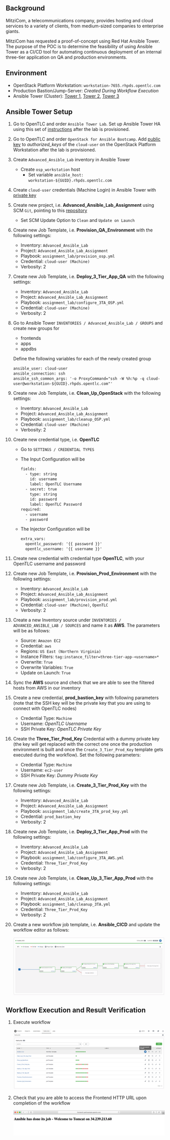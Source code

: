 ## Background ##

MitziCom, a telecommunications company, provides hosting and cloud services to a variety of clients, from medium-sized companies to enterprise giants.

MitziCom has requested a proof-of-concept using Red Hat Ansible Tower. The purpose of the POC is to determine the feasibility of using Ansible Tower as a CI/CD tool for automating continuous deployment of an internal three-tier application on QA and production environments.


## Environment ##

- OpenStack Platform Workstation: `workstation-7655.rhpds.opentlc.com`
- Production Bastion/Jump-Server: *Created During Workflow Execution*
- Ansible Tower (Cluster): [Tower 1](https://tower1.ffe9.example.opentlc.com), [Tower 2](https://tower2.ffe9.example.opentlc.com), [Tower 3](https://tower3.ffe9.example.opentlc.com)


## Ansible Tower Setup ##

1. Go to OpenTLC and order `Ansible Tower Lab`. Set up Ansible Tower HA using this set of [instructions](https://www.opentlc.com/labs/ansible_advanced/06_01_HA_Tower_Deployment_Solution_Lab.html) after the lab is provisioned.

2. Go to OpenTLC and order `OpenStack for Ansible Bootcamp`. Add [public key](http://www.opentlc.com/download/ansible_bootcamp/openstack_keys/openstack.pub) to *authorized_keys* of the `cloud-user` on the OpenStack Platform Workstation after the lab is provisioned.

3. Create `Advanced_Ansible_Lab` inventory in Ansible Tower
    - Create `osp_workstation` host
      - Set variable `ansible_host: workstation-${GUID}.rhpds.opentlc.com`

4. Create `cloud-user` credentials (Machine Login) in Ansible Tower with [private key](http://www.opentlc.com/download/ansible_bootcamp/openstack_keys/openstack.pem) 

5. Create new project, i.e. **Advanced_Ansible_Lab_Assignment** using SCM `Git`, pointing to this [repository](https://github.com/eanylin/ansible-lab)
    - Set SCM Update Option to `Clean` and `Update on Launch`

6. Create new Job Template, i.e. **Provision_QA_Environment** with the following settings:
    - Inventory: `Advanced_Ansible_Lab`
    - Project: `Advanced_Ansible_Lab_Assignment`
    - Playbook: `assignment_lab/provision_osp.yml`
    - Credential: `cloud-user (Machine)`
    - Verbosity: 2

7. Create new Job Template, i.e. **Deploy_3_Tier_App_QA** with the following settings:
    - Inventory: `Advanced_Ansible_Lab`
    - Project: `Advanced_Ansible_Lab_Assignment`
    - Playbook: `assignment_lab/configure_3TA_OSP.yml`
    - Credential: `cloud-user (Machine)`
    - Verbosity: 2

8. Go to Ansible Tower `INVENTORIES / Advanced_Ansible_Lab / GROUPS` and create new groups for
    - frontends
    - apps
    - appdbs

   Define the following variables for each of the newly created group
   ```
   ansible_user: cloud-user
   ansible_connection: ssh
   ansible_ssh_common_args: '-o ProxyCommand="ssh -W %h:%p -q cloud-user@workstation-${GUID}.rhpds.opentlc.com"'
   ```  

9. Create new Job Template, i.e. **Clean_Up_OpenStack** with the following settings:
    - Inventory: `Advanced_Ansible_Lab`
    - Project: `Advanced_Ansible_Lab_Assignment`
    - Playbook: `assignment_lab/cleanup_OSP.yml`
    - Credential: `cloud-user (Machine)`
    - Verbosity: 2

10. Create new credential type, i.e. **OpenTLC**
    - Go to `SETTINGS / CREDENTIAL TYPES`
    - The Input Configuration will be

      ```
      fields:
        - type: string
          id: username
          label: OpenTLC Username
        - secret: true
          type: string
          id: password
          label: OpenTLC Password
      required:
        - username
        - password
      ```
    - The Injector Configuration will be

      ```
      extra_vars:
        opentlc_password: '{{ password }}'
        opentlc_username: '{{ username }}'
      ```

11. Create new credential with credential type **OpenTLC**, with your OpenTLC username and password

12. Create new Job Template, i.e. **Provision_Prod_Environment** with the following settings:
    - Inventory: `Advanced_Ansible_Lab`
    - Project: `Advanced_Ansible_Lab_Assignment`
    - Playbook: `assignment_lab/provision_prod.yml`
    - Credential: `cloud-user (Machine)`, `OpenTLC`
    - Verbosity: 2

13. Create a new Inventory source under `INVENTORIES / ADVANCED_ANSIBLE_LAB / SOURCES` and name it as **AWS**. The parameters will be as follows:
    - Source: `Amazon EC2`
    - Credential: `aws`
    - Regions: `US East (Northern Virginia)`
    - Instance Filters: `tag:instance_filter=three-tier-app-<username>*`
    - Overwrite: `True`
    - Overwrite Variables: `True`
    - Update on Launch: `True`

14. Sync the **AWS** source and check that we are able to see the filtered hosts from AWS in our inventory

15. Create a new credential, **prod_bastion_key** with following parameters (note that the SSH key will be the private key that you are using to connect with OpenTLC nodes)
    - Credential Type: `Machine`
    - Username: *OpenTLC Username*
    - SSH Private Key: *OpenTLC Private Key*

16. Create the **Three_Tier_Prod_Key** Credential with a dummy private key (the key will get replaced with the correct one once the production environment is built and once the `Create_3_Tier_Prod_Key` template gets executed during the workflow). Set the following parameters:
    - Credential Type: `Machine`
    - Username: `ec2-user`
    - SSH Private Key: *Dummy Private Key*

17. Create new Job Template, i.e. **Create_3_Tier_Prod_Key** with the following settings:
    - Inventory: `Advanced_Ansible_Lab`
    - Project: `Advanced_Ansible_Lab_Assignment`
    - Playbook: `assignment_lab/create_3TA_prod_key.yml`
    - Credential: `prod_bastion_key`
    - Verbosity: 2

18. Create new Job Template, i.e. **Deploy_3_Tier_App_Prod** with the following settings:
    - Inventory: `Advanced_Ansible_Lab`
    - Project: `Advanced_Ansible_Lab_Assignment`
    - Playbook: `assignment_lab/configure_3TA_AWS.yml`
    - Credential: `Three_Tier_Prod_Key`
    - Verbosity: 2

19. Create new Job Template, i.e. **Clean_Up_3_Tier_App_Prod** with the following settings:
    - Inventory: `Advanced_Ansible_Lab`
    - Project: `Advanced_Ansible_Lab_Assignment`
    - Playbook: `assignment_lab/cleanup_3TA.yml`
    - Credential: `Three_Tier_Prod_Key`
    - Verbosity: 2

20. Create a new workflow job template, i.e. **Ansible_CICD** and update the workflow editor as follows:

    ![workflow](images/workflow.png)


## Workflow Execution and Result Verification ##

1. Execute workflow

   ![workflow](images/templates.png)

2. Check that you are able to access the Frontend HTTP URL upon completion of the workflow

    ![workflow](images/frontend.png)
